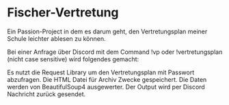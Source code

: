 # Fischer-Vertretung
Ein Passion-Project in dem es darum geht, den Vertretungsplan meiner Schule leichter ablesen zu können.

Bei einer Anfrage über Discord mit dem Command !vp oder !vertretungsplan (nicht case sensitive) wird folgendes gemacht:

Es nutzt die Request Library um den Vertretungsplan mit Passwort abzufragen.
Die HTML Datei für Archiv Zwecke gespeichert.
Die Daten werden von BeautifulSoup4 ausgewerter.
Der Output wird per Discord Nachricht zurück gesendet.
